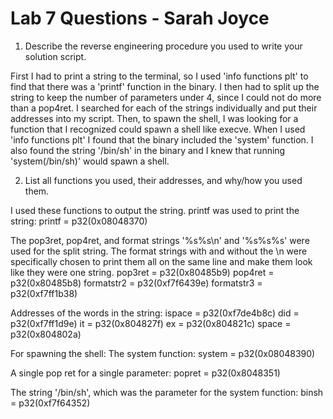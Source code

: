 # Lab 7 Questions - Sarah Joyce

1. Describe the reverse engineering procedure you used to write your solution script.

First I had to print a string to the terminal, so I used 'info functions plt' to find that there was a 'printf' function in the binary. I then had to split up the string to keep the number of parameters under 4, since I could not do more than a pop4ret. I searched for each of the strings individually and put their addresses into my script.
Then, to spawn the shell, I was looking for a function that I recognized could spawn a shell like execve. When I used 'info functions plt' I found that the binary included the 'system' function. I also found the string '/bin/sh' in the binary and I knew that running 'system(/bin/sh)' would spawn a shell.

2. List all functions you used, their addresses, and why/how you used them.

I used these functions to output the string.
printf was used to print the string:
printf = p32(0x08048370)

The pop3ret, pop4ret, and format strings '%s%s\n' and '%s%s%s' were used for the split string.
The format strings with and without the \n were specifically chosen to print them all on the same line and make them look like they were one string.
pop3ret = p32(0x80485b9)
pop4ret = p32(0x80485b8)
formatstr2 = p32(0xf7f6439e)
formatstr3 = p32(0xf7ff1b38)

Addresses of the words in the string:
ispace = p32(0xf7de4b8c)
did = p32(0xf7ff1d9e)
it = p32(0x804827f)
ex = p32(0x804821c)
space = p32(0x804802a)

For spawning the shell:
The system function:
system = p32(0x08048390)

A single pop ret for a single parameter:
popret = p32(0x8048351)

The string '/bin/sh', which was the parameter for the system function:
binsh = p32(0xf7f64352)
